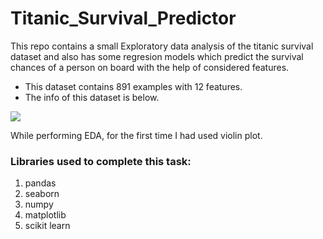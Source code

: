 # Titanic_Survival_Predictor

This repo contains a small Exploratory data analysis of the titanic survival dataset and also has some regresion models which predict the survival chances of a person on board with the help of considered features.

- This dataset contains 891 examples with 12 features.
- The info of this dataset is below.

<img src="data_info.png)">

 While performing EDA, for the first time I had used violin plot.

 ### Libraries used to complete this task:
 1. pandas
 2. seaborn
 3. numpy
 4. matplotlib
 5. scikit learn
